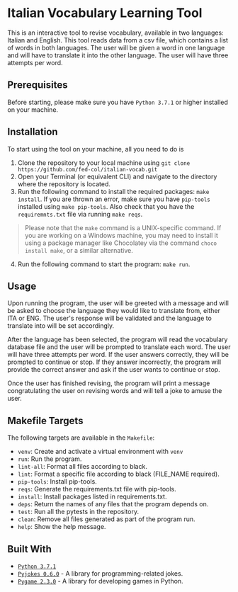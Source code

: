 # Italian Vocabulary Learning Tool

This is an interactive tool to revise vocabulary, available in two languages: Italian and English. This tool reads data from a csv file, which contains a list of words in both languages. The user will be given a word in one language and will have to translate it into the other language. The user will have three attempts per word.

## Prerequisites

Before starting, please make sure you have `Python 3.7.1` or higher installed on your machine.

## Installation

To start using the tool on your machine, all you need to do is

1. Clone the repository to your local machine using `git clone https://github.com/fed-col/italian-vocab.git`
2. Open your Terminal (or equivalent CLI) and navigate to the directory where the repository is located.
3. Run the following command to install the required packages: `make install`. If you are thrown an error, make sure you have `pip-tools` installed using `make pip-tools`. Also check that you have the `requiremnts.txt` file via running `make reqs`.
> Please note that the `make` command is a UNIX-specific command. If you are working on a Windows machine, you may need to install it using a package manager like Chocolatey via the command `choco install make`, or a similar alternative.
4. Run the following command to start the program: `make run`.

## Usage

Upon running the program, the user will be greeted with a message and will be asked to choose the language they would like to translate from, either ITA or ENG. The user's response will be validated and the language to translate into will be set accordingly.

After the language has been selected, the program will read the vocabulary database file and the user will be prompted to translate each word. The user will have three attempts per word. If the user answers correctly, they will be prompted to continue or stop. If they answer incorrectly, the program will provide the correct answer and ask if the user wants to continue or stop.

Once the user has finished revising, the program will print a message congratulating the user on revising words and will tell a joke to amuse the user.

## Makefile Targets

The following targets are available in the `Makefile`:

* `venv`: Create and activate a virtual environment with `venv`
* `run`: Run the program.
* `lint-all`: Format all files according to black.
* `lint`: Format a specific file according to black (FILE_NAME required).
* `pip-tools`: Install pip-tools.
* `reqs`: Generate the requirements.txt file with pip-tools.
* `install`: Install packages listed in requirements.txt.
* `deps`: Return the names of any files that the program depends on.
* `test`: Run all the pytests in the repository.
* `clean`: Remove all files generated as part of the program run.
* `help`: Show the help message.

## Built With

* [`Python 3.7.1`](https://www.python.org)
* [`Pyjokes 0.6.0`](https://pyjok.es) - A library for programming-related jokes.
* [`Pygame 2.3.0`](https://www.pygame.org/news) - A library for developing games in Python.
